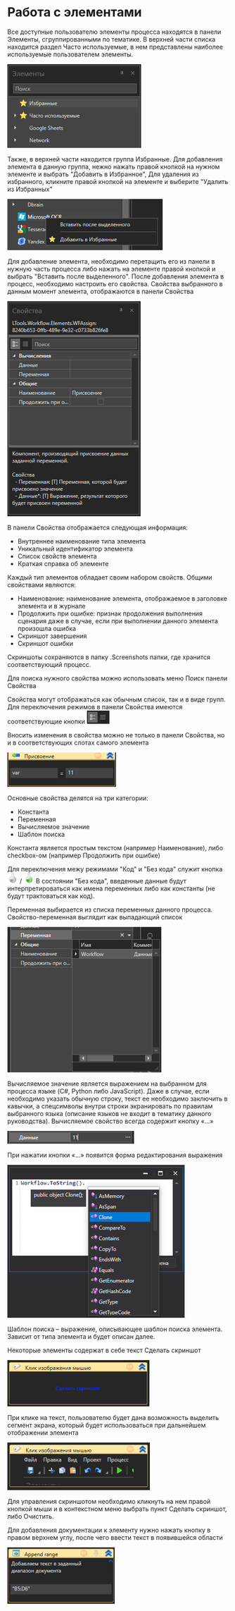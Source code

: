 # Работа с элементами

Все доступные пользователю элементы процесса находятся в панели Элементы, сгруппированными по тематике. В верхней части списка находится раздел Часто используемые, в нем представлены наиболее используемые пользователем элементы.

![](<../../.gitbook/assets/image (887).png>)

Также, в верхней части находится группа Избранные. Для добавления элемента в данную группа, нежно нажать правой кнопкой на нужном элементе и выбрать "Добавить в Избранное", Для удаления из избранного, кликните правой кнопкой на элементе и выберите "Удалить из Избранных"

![](<../../.gitbook/assets/image (947).png>)

Для добавление элемента, необходимо перетащить его из панели в нужную часть процесса либо нажать на элементе правой кнопкой и выбрать "Вставить после выделенного". После добавления элемента в процесс, необходимо настроить его свойства. Свойства выбранного в данным момент элемента, отображаются в панели Свойства

![](<../../.gitbook/assets/0 (173).png>)

В панели Свойства отображается следующая информация:

* Внутреннее наименование типа элемента
* Уникальный идентификатор элемента
* Список свойств элемента
* Краткая справка об элементе

Каждый тип элементов обладает своим набором свойств. Общими свойствами являются:

* Наименование: наименование элемента, отображаемое в заголовке элемента и в журнале
* Продолжить при ошибке: признак продолжения выполнения сценария даже в случае, если при выполнении данного элемента произошла ошибка
* Скриншот завершения
* Скриншот ошибки

Скриншоты сохраняются в папку .Screenshots папки, где хранится соответствующий процесс.

Для поиска нужного свойства можно использовать меню Поиск панели Свойства

Свойства могут отображаться как обычным список, так и в виде групп. Для переключения режимов в панели Свойства имеются соответствующие кнопки ![](<../../.gitbook/assets/1 (124).png>)

Вносить изменения в свойства можно не только в панели Свойства, но и в соответствующих слотах самого элемента

![](<../../.gitbook/assets/2 (10).png>)

Основные свойства делятся на три категории:

* Константа
* Переменная
* Вычисляемое значение
* Шаблон поиска

Константа является простым текстом (например Наименование), либо checkbox-ом (например Продолжить при ошибке)

Для переключения межу режимами "Код" и "Без кода" служит кнопка <img src="../../.gitbook/assets/image (803).png" alt="" data-size="line"> / <img src="../../.gitbook/assets/image (916).png" alt="" data-size="line">  В состоянии "Без кода", введенные данные будут интерпретироваться как имена переменных либо как константы (не будут трактоваться как код).

Переменная выбирается из списка переменных данного процесса. Свойство-переменная выглядит как выпадающий список

![](<../../.gitbook/assets/3 (7).png>)

Вычисляемое значение является выражением на выбранном для процесса языке (C#, Python либо JavaScript). Даже в случае, если необходимо указать обычную строку, текст ее необходимо заключить в кавычки, а спецсимволы внутри строки экранировать по правилам выбранного языка (описание языков не входит в тематику данного руководства). Вычисляемое свойство всегда содержит кнопку «…»

![](<../../.gitbook/assets/4 (5).png>)

При нажатии кнопки «…» появится форма редактирования выражения

![](<../../.gitbook/assets/001 (19).png>)

Шаблон поиска – выражение, описывающее шаблон поиска элемента. Зависит от типа элемента и будет описан далее.

Некоторые элементы содержат в себе текст Сделать скриншот

![](<../../.gitbook/assets/1 (22).png>)

При клике на текст, пользователю будет дана возможность выделить сегмент экрана, который будет использоваться при дальнейшем отображении элемента

![](<../../.gitbook/assets/7 (1).png>)

Для управления скриншотом необходимо кликнуть на нем правой кнопкой мыши и в контекстном меню выбрать пункт Сделать скриншот, либо Очистить.

Для добавления документации к элементу нужно нажать кнопку в правом верхнем углу, после чего ввести текст в появившейся области

![](<../../.gitbook/assets/image (845).png>)

